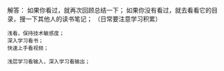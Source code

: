 解答：
    如果你看过，就再次回顾总结一下；
    如果你没有看过，就去看看它的目录，搜一下其他人的读书笔记；
    （日常要注意学习积累）

    浅看，保持技术敏感度；
    深入学习看书；
    快速上手看视频；

    浅层学习看输入，深入学习看输出；